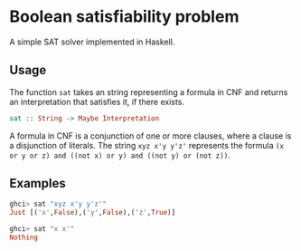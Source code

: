 # Boolean satisfiability problem
A simple SAT solver implemented in Haskell.

## Usage

The function `sat` takes an string representing a formula in CNF and returns an interpretation that satisfies it, if there exists.

```haskell
sat :: String -> Maybe Interpretation
```
A formula in CNF is a conjunction of one or more clauses, where a clause is a disjunction of literals. The string `xyz x'y y'z'` represents the formula `(x or y or z) and ((not x) or y) and ((not y) or (not z))`.

## Examples

```haskell
ghci> sat "xyz x'y y'z'"
Just [('x',False),('y',False),('z',True)]
```

```haskell
ghci> sat "x x'"
Nothing
```
